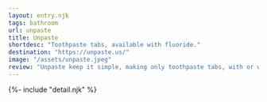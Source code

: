 ```yaml
---
layout: entry.njk
tags: bathroom
url: unpaste
title: Unpaste
shortdesc: "Toothpaste tabs, available with fluoride."
destination: "https://unpaste.us/"
image: "/assets/unpaste.jpeg"
review: "Unpaste keep it simple, making only toothpaste tabs, with or without fluoride, in compostable packets."
---
```

{%- include "detail.njk" %}

